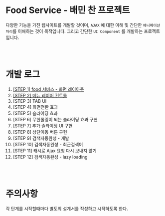 # Food Service - 배민 찬 프로젝트

다양한 기능을 가진 웹사이트를 개발할 것이며, `AJAX` 에 대한 이해 및 간단한 `애니메이션 처리`를 이해하는 것이 목적입니다.
그리고 간단한 `UI Component` 를 개발하는 프로젝트 입니다.

<br/><br/>

# 개발 로그

1. [[STEP 1] food 서비스 - 화면 레이아웃](https://github.com/antaehyeon/javascript-food/blob/STEP2/README/STEP1.md)
2. [[STEP 2] 메뉴 레이어 컨트롤](https://github.com/antaehyeon/javascript-food/blob/STEP2/README/STEP2.md)
3. [STEP 3] TAB UI
4. [STEP 4] 화면전환 효과
5. [STEP 5] 슬라이딩 효과
6. [STEP 6] 무한롤링이 되는 슬라이딩 효과 구현
7. [STEP 7] 추가 슬라이딩 UI 구현
8. [STEP 8] 상단이동 버튼 구현
9. [STEP 9] 검색자동완성 - 개발
10. [STEP 10] 검색자동완성 - 최근검색어
11. [STEP 11] 캐시로 Ajax 요청 다시 보내지 않기
12. [STEP 12] 검색자동완성 - lazy loading

<br/><br/>

# 주의사항

각 단계를 시작할때마다 별도의 설계서를 작성하고 시작하도록 한다.